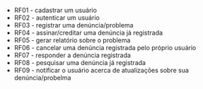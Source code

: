 - RF01 - cadastrar um usuário 
- RF02 - autenticar um usuário
- RF03 - registrar uma denúncia/problema
- RF04 - assinar/creditar uma denúncia já registrada
- RF05 - gerar relatório sobre o problema
- RF06 - cancelar uma denúncia registrada pelo próprio usuário
- RF07 - responder a denúncia registrada
- RF08 - pesquisar uma denúncia já registrada
- RF09 - notificar o usuário acerca de atualizações sobre sua denúncia/probelma
